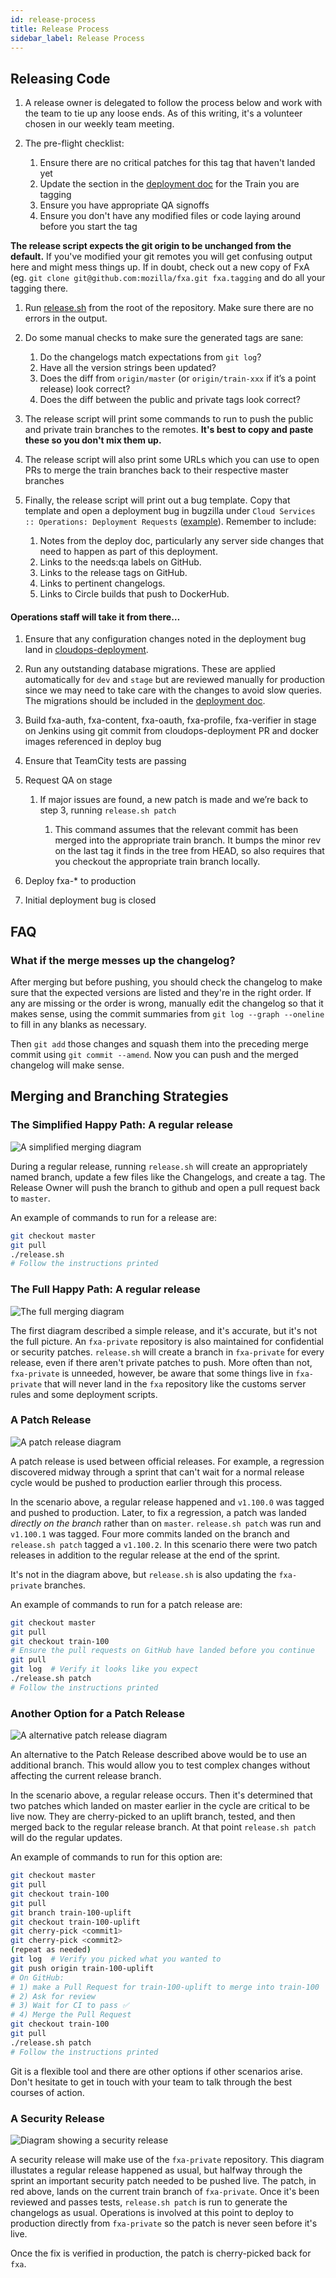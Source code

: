 ```yaml
---
id: release-process
title: Release Process
sidebar_label: Release Process
---
```


## Releasing Code

1. A release owner is delegated to follow the process below and work with the team to tie up any loose ends.  As of this writing, it's a volunteer chosen in our weekly team meeting.

1. The pre-flight checklist:

    1. Ensure there are no critical patches for this tag that haven't landed yet
    1. Update the section in the [deployment doc][deployment-doc] for the Train you are tagging
    1. Ensure you have appropriate QA signoffs
    1. Ensure you don't have any modified files or code laying around before you start the tag

**The release script expects the git origin to be unchanged from the default.**  If you've modified your git remotes you will get confusing output here and might mess things up.  If in doubt, check out a new copy of FxA (eg. `git clone git@github.com:mozilla/fxa.git fxa.tagging` and do all your tagging there.

1. Run [release.sh][release.sh] from the root of the repository.  Make sure there are no errors in the output.

1. Do some manual checks to make sure the generated tags are sane:

    1. Do the changelogs match expectations from `git log`?
    1. Have all the version strings been updated?
    1. Does the diff from `origin/master` (or `origin/train-xxx` if it’s a point release) look correct?
    1. Does the diff between the public and private tags look correct?

1. The release script will print some commands to run to push the public and private train branches to the remotes.  **It's best to copy and paste these so you don't mix them up.**

1. The release script will also print some URLs which you can use to open PRs to merge the train branches back to their respective master branches

1. Finally, the release script will print out a bug template.  Copy that template and open a deployment bug in bugzilla under `Cloud Services :: Operations: Deployment Requests` ([example][example-deployment-bug]). Remember to include:

    1. Notes from the deploy doc, particularly any server side changes that need to happen as part of this deployment.
    1. Links to the needs:qa labels on GitHub.
    1. Links to the release tags on GitHub.
    1. Links to pertinent changelogs.
    1. Links to Circle builds that push to DockerHub.

#### Operations staff will take it from there…
1. Ensure that any configuration changes noted in the deployment bug land in [cloudops-deployment][cloudops-deployment].

1. Run any outstanding database migrations.  These are applied automatically for `dev` and `stage` but are reviewed manually for production since we may need to take care with the changes to avoid slow queries.  The migrations should be included in the [deployment doc][deployment-doc].

1. Build fxa-auth, fxa-content, fxa-oauth, fxa-profile, fxa-verifier in stage on Jenkins using git commit from cloudops-deployment PR and docker images referenced in deploy bug

1. Ensure that TeamCity tests are passing

1. Request QA on stage

    1. If major issues are found, a new patch is made and we’re back to step 3, running `release.sh patch`

        1. This command assumes that the relevant commit has been merged into the appropriate train branch. It bumps the minor rev on the last tag it finds in the tree from HEAD, so also requires that you checkout the appropriate train branch locally.

1. Deploy fxa-* to production

1. Initial deployment bug is closed

## FAQ

### What if the merge messes up the changelog?

After merging but before pushing, you should check the changelog to make sure that the expected versions are listed and they're in the right order. If any are missing or the order is wrong, manually edit the changelog so that it makes sense, using the commit summaries from `git log --graph --oneline` to fill in any blanks as necessary.

Then `git add` those changes and squash them into the preceding merge commit using `git commit --amend`. Now you can push and the merged changelog will make sense.


## Merging and Branching Strategies

### The Simplified Happy Path: A regular release

![A simplified merging diagram](assets/fxa-release1.png)

During a regular release, running `release.sh` will create an appropriately named branch, update a few files like the Changelogs, and create a tag.  The Release Owner will push the branch to github and open a pull request back to `master`.

An example of commands to run for a release are:
```bash
git checkout master
git pull
./release.sh
# Follow the instructions printed
```

### The Full Happy Path: A regular release

![The full merging diagram](assets/fxa-release2.png)

The first diagram described a simple release, and it's accurate, but it's not the full picture.  An `fxa-private` repository is also maintained for confidential or security patches.  `release.sh` will create a branch in `fxa-private` for every release, even if there aren't private patches to push.  More often than not, `fxa-private` is unneeded, however, be aware that some things live in `fxa-private` that will never land in the `fxa` repository like the customs server rules and some deployment scripts.

### A Patch Release

![A patch release diagram](assets/fxa-release4.png)

A patch release is used between official releases.  For example, a regression discovered midway through a sprint that can't wait for a normal release cycle would be pushed to production earlier through this process.

In the scenario above, a regular release happened and `v1.100.0` was tagged and pushed to production.  Later, to fix a regression, a patch was landed *directly on the branch* rather than on `master`.  `release.sh patch` was run and `v1.100.1` was tagged.  Four more commits landed on the branch and `release.sh patch` tagged a `v1.100.2`.  In this scenario there were two patch releases in addition to the regular release at the end of the sprint.

It's not in the diagram above, but `release.sh` is also updating the `fxa-private` branches.

An example of commands to run for a patch release are:
```bash
git checkout master
git pull
git checkout train-100
# Ensure the pull requests on GitHub have landed before you continue
git pull
git log  # Verify it looks like you expect
./release.sh patch
# Follow the instructions printed
```

### Another Option for a Patch Release

![A alternative patch release diagram](assets/fxa-release5.png)

An alternative to the Patch Release described above would be to use an additional branch.  This would allow you to test complex changes without affecting the current release branch.

In the scenario above, a regular release occurs.  Then it's determined that two patches which landed on master earlier in the cycle are critical to be live now.  They are cherry-picked to an uplift branch, tested, and then merged back to the regular release branch.  At that point `release.sh patch` will do the regular updates.

An example of commands to run for this option are:
```bash
git checkout master
git pull
git checkout train-100
git pull
git branch train-100-uplift
git checkout train-100-uplift
git cherry-pick <commit1>
git cherry-pick <commit2>
(repeat as needed)
git log  # Verify you picked what you wanted to
git push origin train-100-uplift
# On GitHub:
# 1) make a Pull Request for train-100-uplift to merge into train-100
# 2) Ask for review
# 3) Wait for CI to pass ✅
# 4) Merge the Pull Request
git checkout train-100
git pull
./release.sh patch
# Follow the instructions printed
```

Git is a flexible tool and there are other options if other scenarios arise.  Don't hesitate to get in touch with your team to talk through the best courses of action.

### A Security Release

![Diagram showing a security release](assets/fxa-release3.png)

A security release will make use of the `fxa-private` repository.  This diagram illustates a regular release happened as usual, but halfway through the sprint an important security patch needed to be pushed live.  The patch, in red above, lands on the current train branch of `fxa-private`.  Once it's been reviewed and passes tests, `release.sh patch` is run to generate the changelogs as usual.  Operations is involved at this point to deploy to production directly from `fxa-private` so the patch is never seen before it's live.

Once the fix is verified in production, the patch is cherry-picked back for `fxa`.







[cloudops-deployment]: https://github.com/mozilla-services/cloudops-deployment/tree/master/projects/fxa
[deployment-doc]: https://docs.google.com/document/d/1lc5T1ZvQZlhXY6j1l_VMeQT9rs1mN7yYIcHbRPR2IbQ/edit
[example-deployment-bug]: https://bugzilla.mozilla.org/show_bug.cgi?id=1575233
[release.sh]: https://github.com/mozilla/fxa/blob/master/release.sh
